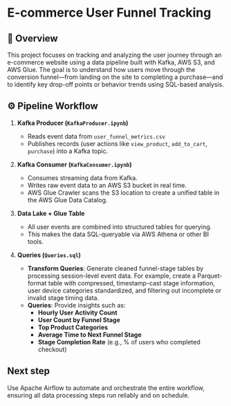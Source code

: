 # E-commerce User Funnel Tracking

## 📌 Overview

This project focuses on tracking and analyzing the user journey through an e-commerce website using a data pipeline built with Kafka, AWS S3, and AWS Glue. The goal is to understand how users move through the conversion funnel—from landing on the site to completing a purchase—and to identify key drop-off points or behavior trends using SQL-based analysis.

## ⚙️ Pipeline Workflow

1. **Kafka Producer (`KafkaProducer.ipynb`)**
   - Reads event data from `user_funnel_metrics.csv`
   - Publishes records (user actions like `view_product`, `add_to_cart`, `purchase`) into a Kafka topic.

2. **Kafka Consumer (`KafkaConsumer.ipynb`)**
   - Consumes streaming data from Kafka.
   - Writes raw event data to an AWS S3 bucket in real time.
   - AWS Glue Crawler scans the S3 location to create a unified table in the AWS Glue Data Catalog.

3. **Data Lake + Glue Table**
   - All user events are combined into structured tables for querying.
   - This makes the data SQL-queryable via AWS Athena or other BI tools.

4. **Queries (`Queries.sql`)**
   - **Transform Queries**: Generate cleaned funnel-stage tables by processing session-level event data. For example, create a Parquet-format table with compressed, timestamp-cast stage information, user device categories standardized, and filtering out incomplete or invalid stage timing data.
   - **Queries**: Provide insights such as:
     - **Hourly User Activity Count**
     - **User Count by Funnel Stage**
     - **Top Product Categories**
     - **Average Time to Next Funnel Stage**
     - **Stage Completion Rate** (e.g., % of users who completed checkout)
    
## Next step
Use Apache Airflow to automate and orchestrate the entire workflow, ensuring all data processing steps run reliably and on schedule.
